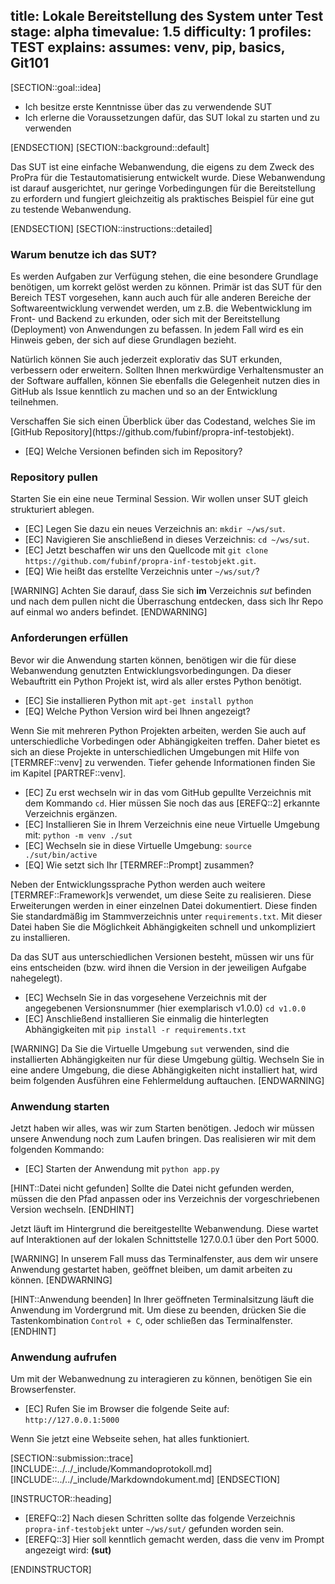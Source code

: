 title: Lokale Bereitstellung des System unter Test
stage: alpha
timevalue: 1.5
difficulty: 1
profiles: TEST
explains:
assumes: venv, pip, basics, Git101
---
[SECTION::goal::idea]

- Ich besitze erste Kenntnisse über das zu verwendende SUT
- Ich erlerne die Voraussetzungen dafür, das SUT lokal zu starten und zu verwenden

[ENDSECTION]
[SECTION::background::default]

Das SUT ist eine einfache Webanwendung, die eigens zu dem Zweck des ProPra für die Testautomatisierung
entwickelt wurde. Diese Webanwendung ist darauf ausgerichtet, nur geringe Vorbedingungen für die
Bereitstellung zu erfordern und fungiert gleichzeitig als praktisches Beispiel für eine gut zu testende
Webanwendung.

[ENDSECTION]
[SECTION::instructions::detailed]

### Warum benutze ich das SUT?

Es werden Aufgaben zur Verfügung stehen, die eine besondere Grundlage benötigen, um korrekt gelöst werden zu können. Primär ist
das SUT für den Bereich TEST vorgesehen, kann auch auch für alle anderen Bereiche der Softwareentwicklung verwendet werden,
um z.B. die Webentwicklung im Front- und Backend zu erkunden, oder sich mit der Bereitstellung (Deployment) von Anwendungen zu befassen.
In jedem Fall wird es ein Hinweis geben, der sich auf diese Grundlagen bezieht.

Natürlich können Sie auch jederzeit explorativ das SUT erkunden, verbessern oder erweitern. Sollten Ihnen merkwürdige Verhaltensmuster
an der Software auffallen, können Sie ebenfalls die Gelegenheit nutzen dies in GitHub als Issue kenntlich zu machen und so an der
Entwicklung teilnehmen.

<replacement id=SUTCopyRepoLink>
Verschaffen Sie sich einen Überblick über das Codestand, welches Sie im [GitHub Repository](https://github.com/fubinf/propra-inf-testobjekt).
</replacement>

- [EQ] Welche Versionen befinden sich im Repository?

### Repository pullen

Starten Sie ein eine neue Terminal Session. Wir wollen unser SUT gleich strukturiert ablegen.

- [EC] Legen Sie dazu ein neues Verzeichnis an: `mkdir ~/ws/sut`.
- [EC] Navigieren Sie anschließend in dieses Verzeichnis: `cd ~/ws/sut`.
- [EC] Jetzt beschaffen wir uns den Quellcode mit `git clone https://github.com/fubinf/propra-inf-testobjekt.git`.
- [EQ] Wie heißt das erstellte Verzeichnis unter `~/ws/sut/`?

[WARNING]
Achten Sie darauf, dass Sie sich **im** Verzeichnis *sut* befinden und nach dem pullen nicht die Überraschung entdecken, dass sich
Ihr Repo auf einmal wo anders befindet.
[ENDWARNING]

### Anforderungen erfüllen

Bevor wir die Anwendung starten können, benötigen wir die für diese Webanwendung genutzten Entwicklungsvorbedingungen. Da
dieser Webauftritt ein Python Projekt ist, wird als aller erstes Python benötigt.

- [EC] Sie installieren Python mit `apt-get install python`
- [EQ] Welche Python Version wird bei Ihnen angezeigt?

Wenn Sie mit mehreren Python Projekten arbeiten, werden Sie auch auf unterschiedliche Vorbedingen oder Abhängigkeiten treffen. Daher bietet es sich an diese Projekte in unterschiedlichen Umgebungen mit Hilfe von [TERMREF::venv] zu verwenden. Tiefer gehende Informationen finden Sie im Kapitel [PARTREF::venv].

- [EC] Zu erst wechseln wir in das vom GitHub gepullte Verzeichnis mit dem Kommando `cd`. Hier müssen Sie noch das aus [EREFQ::2] erkannte Verzeichnis ergänzen.
- [EC] Installieren Sie in Ihrem Verzeichnis eine neue Virtuelle Umgebung mit: `python -m venv ./sut`
- [EC] Wechseln sie in diese Virtuelle Umgebung: `source ./sut/bin/active`
- [EQ] Wie setzt sich Ihr [TERMREF::Prompt] zusammen?

Neben der Entwicklungssprache Python werden auch weitere [TERMREF::Framework]s verwendet, um diese Seite zu realisieren. Diese
Erweiterungen werden in einer einzelnen Datei dokumentiert. Diese finden Sie standardmäßig im Stammverzeichnis unter `requirements.txt`. Mit dieser Datei haben Sie die Möglichkeit Abhängigkeiten schnell und unkompliziert zu installieren.

Da das SUT aus unterschiedlichen Versionen besteht, müssen wir uns für eins entscheiden (bzw. wird ihnen die Version in der jeweiligen Aufgabe nahegelegt).

- [EC] Wechseln Sie in das vorgesehene Verzeichnis mit der angegebenen Versionsnummer (hier exemplarisch v1.0.0) `cd v1.0.0`
- [EC] Anschließend installieren Sie einmalig die hinterlegten Abhängigkeiten mit `pip install -r requirements.txt`

[WARNING]
Da Sie die Virtuelle Umgebung `sut` verwenden, sind die installierten Abhängigkeiten nur für diese Umgebung gültig. Wechseln Sie
in eine andere Umgebung, die diese Abhängigkeiten nicht installiert hat, wird beim folgenden Ausführen eine Fehlermeldung
auftauchen.
[ENDWARNING]

### Anwendung starten

Jetzt haben wir alles, was wir zum Starten benötigen. Jedoch wir müssen unsere Anwendung noch zum Laufen bringen. Das realisieren wir mit dem folgenden Kommando:

- [EC] Starten der Anwendung mit `python app.py`

[HINT::Datei nicht gefunden]
Sollte die Datei nicht gefunden werden, müssen die den Pfad anpassen oder ins Verzeichnis der vorgeschriebenen Version wechseln.
[ENDHINT]

Jetzt läuft im Hintergrund die bereitgestellte Webanwendung. Diese wartet auf Interaktionen auf der lokalen Schnittstelle
127.0.0.1 über den Port 5000.

[WARNING]
In unserem Fall muss das Terminalfenster, aus dem wir unsere Anwendung gestartet haben, geöffnet bleiben, um damit arbeiten zu können.
[ENDWARNING]

[HINT::Anwendung beenden]
In Ihrer geöffneten Terminalsitzung läuft die Anwendung im Vordergrund mit. Um diese zu beenden, drücken Sie die Tastenkombination
`Control + C`, oder schließen das Terminalfenster.
[ENDHINT]

### Anwendung aufrufen

Um mit der Webanwednung zu interagieren zu können, benötigen Sie ein Browserfenster.

- [EC] Rufen Sie im Browser die folgende Seite auf: `http://127.0.0.1:5000`

Wenn Sie jetzt eine Webseite sehen, hat alles funktioniert.

[SECTION::submission::trace]
[INCLUDE::../../_include/Kommandoprotokoll.md]
[INCLUDE::../../_include/Markdowndokument.md]
[ENDSECTION]

[INSTRUCTOR::heading]

- [EREFQ::2] Nach diesen Schritten sollte das folgende Verzeichnis `propra-inf-testobjekt` unter `~/ws/sut/` gefunden worden sein.
- [EREFQ::3] Hier soll kenntlich gemacht werden, dass die venv im Prompt angezeigt wird: **(sut)**

[ENDINSTRUCTOR]
